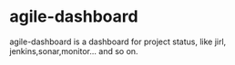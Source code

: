agile-dashboard
===================
agile-dashboard is a dashboard for project status, like jirl, jenkins,sonar,monitor... and so on.